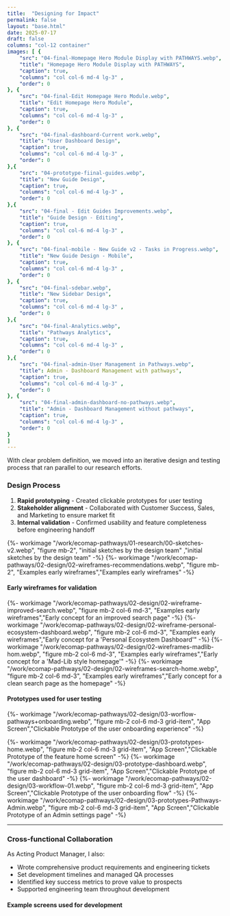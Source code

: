 ```yaml
---
title:  "Designing for Impact"
permalink: false
layout: "base.html"
date: 2025-07-17
draft: false
columns: "col-12 container"
images: [ {
    "src": "04-final-Homepage Hero Module Display with PATHWAYS.webp",
    "title": "Homepage Hero Module Display with PATHWAYS",
    "caption": true,
    "columns": "col col-6 md-4 lg-3" ,
    "order": 0
}, {
    "src": "04-final-Edit Homepage Hero Module.webp",
    "title": "Edit Homepage Hero Module",
    "caption": true,
    "columns": "col col-6 md-4 lg-3" ,
    "order": 0
}, {
    "src": "04-final-dashboard-Current work.webp",
    "title": "User Dashboard Design",
    "caption": true,
    "columns": "col col-6 md-4 lg-3" ,
    "order": 0
},{
    "src": "04-prototype-fiinal-guides.webp",
    "title": "New Guide Design",
    "caption": true,
    "columns": "col col-6 md-4 lg-3" ,
    "order": 0
},{
    "src": "04-final - Edit Guides Improvements.webp",
    "title": "Guide Design - Editing",
    "caption": true,
    "columns": "col col-6 md-4 lg-3" ,
    "order": 0
}, {
    "src": "04-final-mobile - New Guide v2 - Tasks in Progress.webp",
    "title": "New Guide Design - Mobile",
    "caption": true,
    "columns": "col col-6 md-4 lg-3" ,
    "order": 0
}, {
    "src": "04-final-sdebar.webp",
    "title": "New Sidebar Design",
    "caption": true,
    "columns": "col col-6 md-4 lg-3" ,
    "order": 0
},{
    "src": "04-final-Analytics.webp",
    "title": "Pathways Analytics",
    "caption": true,
    "columns": "col col-6 md-4 lg-3" ,
    "order": 0
},{
    "src": "04-final-admin-User Management in Pathways.webp",
    "title": Admin - Dashboard Management with pathways",
    "caption": true,
    "columns": "col col-6 md-4 lg-3" ,
    "order": 0
}, {
    "src": "04-final-admin-dashboard-no-pathways.webp",
    "title": "Admin - Dashboard Management without pathways",
    "caption": true,
    "columns": "col col-6 md-4 lg-3" ,
    "order": 0
}
]
---
```

<div class="col col-12 sm-7 lg-8"> 

With clear problem definition, we moved into an iterative design and testing process that ran parallel to our research efforts.

### Design Process

1. **Rapid prototyping** - Created clickable prototypes for user testing
2. **Stakeholder alignment** - Collaborated with Customer Success, Sales, and Marketing to ensure market fit
3. **Internal validation** - Confirmed usability and feature completeness before engineering handoff

</div> 
<div class="col col-12 sm-5 lg-4"> 
{%- workimage "/work/ecomap-pathways/01-research/00-sketches-v2.webp", "figure  mb-2", "initial sketches by the design team"  ,"initial sketches by the design team"  -%}
{%- workimage "/work/ecomap-pathways/02-design/02-wireframes-recommendations.webp", "figure  mb-2", "Examples early wireframes","Examples early wireframes"  -%}

</div> 


<div class="container">

<h4 class="col-12"> Early wireframes for validation</h4>

{%- workimage "/work/ecomap-pathways/02-design/02-wireframe-improved-search.webp", "figure  mb-2 col-6 md-3", "Examples early wireframes","Early concept for an improved search page"  -%}
{%- workimage "/work/ecomap-pathways/02-design/02-wireframe-personal-ecosystem-dashboard.webp", "figure  mb-2 col-6 md-3", "Examples early wireframes","Early concept for a 'Personal Ecosystem Dashboard'"  -%}
{%- workimage "/work/ecomap-pathways/02-design/02-wireframes-madlib-hom.webp", "figure  mb-2 col-6 md-3", "Examples early wireframes","Early concept for a 'Mad-Lib style homepage'"  -%}
{%- workimage "/work/ecomap-pathways/02-design/02-wireframes-search-home.webp", "figure  mb-2 col-6 md-3", "Examples early wireframes","Early concept for a clean search page as the homepage"  -%}
</div>
<div class="container">
<h4 class="col-12"> Prototypes used for user testing</h4>
<div class="grid container lg gap-1">
<div class="spinner"></div>
{%- workimage "/work/ecomap-pathways/02-design/03-worflow-pathways+onboarding.webp", "figure  mb-2 col-6 md-3 grid-item", "App Screen","Clickable Prototype of the user onboarding experience"  -%}

{%- workimage "/work/ecomap-pathways/02-design/03-prototypes-home.webp", "figure  mb-2 col-6 md-3 grid-item", "App Screen","Clickable Prototype of the feature home screen"  -%}
{%- workimage "/work/ecomap-pathways/02-design/03-prototype-dashboard.webp", "figure  mb-2 col-6 md-3 grid-item", "App Screen","Clickable Prototype of the user dashboard"  -%}
{%- workimage "/work/ecomap-pathways/02-design/03-workflow-01.webp", "figure  mb-2 col-6 md-3 grid-item", "App Screen","Clickable Prototype of the user onboarding flow"  -%}
{%- workimage "/work/ecomap-pathways/02-design/03-prototypes-Pathways-Admin.webp", "figure  mb-2 col-6 md-3 grid-item", "App Screen","Clickable Prototype of an Admin settings page"  -%}

</div>
<hr class="col-12">
<div class="col col-12 sm-5 lg-4"> 



</div> 
<div class="col col-12 sm-7 lg-8"> 

### Cross-functional Collaboration

As Acting Product Manager, I also:

- Wrote comprehensive product requirements and engineering tickets
- Set development timelines and managed QA processes
- Identified key success metrics to prove value to prospects
- Supported engineering team throughout development

</div> 
<h4 class="col-12"> Example screens used for development</h4>
